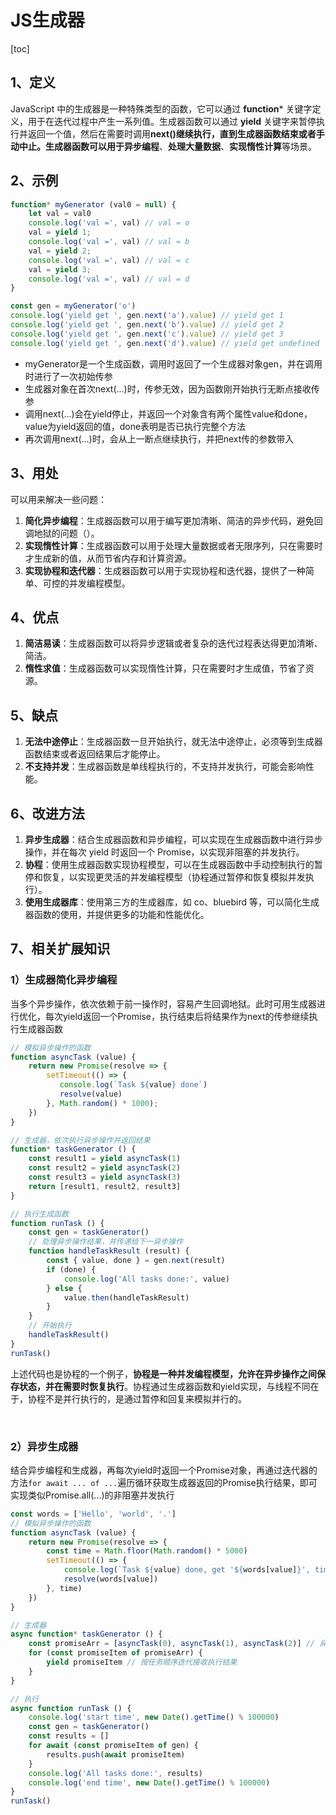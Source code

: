 # JS生成器

[toc]

## 1、定义

JavaScript 中的生成器是一种特殊类型的函数，它可以通过 **function*** 关键字定义，用于在迭代过程中产生一系列值。生成器函数可以通过 **yield** 关键字来暂停执行并返回一个值，然后在需要时调用**next()**继续执行，直到生成器函数结束或者手动中止。生成器函数可以用于**异步编程**、**处理大量数据**、**实现惰性计算**等场景。
&nbsp;

## 2、示例

```JavaScript
function* myGenerator (val0 = null) {
    let val = val0
    console.log('val =', val) // val = o
    val = yield 1;
    console.log('val =', val) // val = b
    val = yield 2;
    console.log('val =', val) // val = c
    val = yield 3;
    console.log('val =', val) // val = d
}

const gen = myGenerator('o')
console.log('yield get ', gen.next('a').value) // yield get 1
console.log('yield get ', gen.next('b').value) // yield get 2
console.log('yield get ', gen.next('c').value) // yield get 3
console.log('yield get ', gen.next('d').value) // yield get undefined
```

- myGenerator是一个生成函数，调用时返回了一个生成器对象gen，并在调用时进行了一次初始传参
- 生成器对象在首次next(...)时，传参无效，因为函数刚开始执行无断点接收传参
- 调用next(...)会在yield停止，并返回一个对象含有两个属性value和done，value为yield返回的值，done表明是否已执行完整个方法
- 再次调用next(...)时，会从上一断点继续执行，并把next传的参数带入
&nbsp;

## 3、用处

可以用来解决一些问题：

1. **简化异步编程**：生成器函数可以用于编写更加清晰、简洁的异步代码，避免回调地狱的问题（）。
2. **实现惰性计算**：生成器函数可以用于处理大量数据或者无限序列，只在需要时才生成新的值，从而节省内存和计算资源。
3. **实现协程和迭代器**：生成器函数可以用于实现协程和迭代器，提供了一种简单、可控的并发编程模型。
&nbsp;

## 4、优点

1. **简洁易读**：生成器函数可以将异步逻辑或者复杂的迭代过程表达得更加清晰、简洁。
2. **惰性求值**：生成器函数可以实现惰性计算，只在需要时才生成值，节省了资源。
&nbsp;

## 5、缺点

1. **无法中途停止**：生成器函数一旦开始执行，就无法中途停止，必须等到生成器函数结束或者返回结果后才能停止。
2. **不支持并发**：生成器函数是单线程执行的，不支持并发执行，可能会影响性能。
&nbsp;

## 6、改进方法

1. **异步生成器**：结合生成器函数和异步编程，可以实现在生成器函数中进行异步操作，并在每次 yield 时返回一个 Promise，以实现非阻塞的并发执行。
2. **协程**：使用生成器函数实现协程模型，可以在生成器函数中手动控制执行的暂停和恢复，以实现更灵活的并发编程模型（协程通过暂停和恢复模拟并发执行）。
3. **使用生成器库**：使用第三方的生成器库，如 co、bluebird 等，可以简化生成器函数的使用，并提供更多的功能和性能优化。
&nbsp;

## 7、相关扩展知识

### 1）生成器简化异步编程

当多个异步操作，依次依赖于前一操作时，容易产生回调地狱。此时可用生成器进行优化，每次yield返回一个Promise，执行结束后将结果作为next的传参继续执行生成器函数

```JavaScript
// 模拟异步操作的函数
function asyncTask (value) {
    return new Promise(resolve => {
        setTimeout(() => {
           console.log(`Task ${value} done`) 
           resolve(value)
        }, Math.random() * 1000);
    })
}

// 生成器，依次执行异步操作并返回结果
function* taskGenerator () {
    const result1 = yield asyncTask(1)
    const result2 = yield asyncTask(2)
    const result3 = yield asyncTask(3)
    return [result1, result2, result3]
}

// 执行生成函数
function runTask () {
    const gen = taskGenerator()
    // 处理异步操作结果，并传递给下一异步操作
    function handleTaskResult (result) {
        const { value, done } = gen.next(result)
        if (done) {
            console.log('All tasks done:', value)
        } else {
            value.then(handleTaskResult)
        }
    }
    // 开始执行
    handleTaskResult()
}
runTask()
```

上述代码也是协程的一个例子，**协程是一种并发编程模型，允许在异步操作之间保存状态，并在需要时恢复执行**。协程通过生成器函数和yield实现，与线程不同在于，协程不是并行执行的，是通过暂停和回复来模拟并行的。

&nbsp;

### 2）异步生成器

结合异步编程和生成器，再每次yield时返回一个Promise对象，再通过迭代器的方法`for await ... of ...`遍历循环获取生成器返回的Promise执行结果，即可实现类似Promise.all(...)的非阻塞并发执行

```JavaScript
const words = ['Hello', 'world', '.']
// 模拟异步操作的函数
function asyncTask (value) {
    return new Promise(resolve => {
        const time = Math.floor(Math.random() * 5000)
        setTimeout(() => {
            console.log(`Task ${value} done, get '${words[value]}', time: ${time}`)
            resolve(words[value])
        }, time)
    })
}

// 生成器
async function* taskGenerator () {
    const promiseArr = [asyncTask(0), asyncTask(1), asyncTask(2)] // 异步执行
    for (const promiseItem of promiseArr) {
        yield promiseItem // 按任务顺序迭代接收执行结果
    }
}

// 执行
async function runTask () {
    console.log('start time', new Date().getTime() % 100000)
    const gen = taskGenerator()
    const results = []
    for await (const promiseItem of gen) {
        results.push(await promiseItem)
    }
    console.log('All tasks done:', results)
    console.log('end time', new Date().getTime() % 100000)
}
runTask()
```
